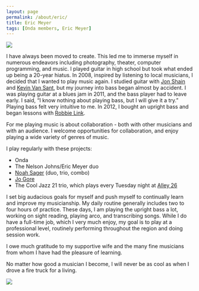 ```yaml
---
layout: page
permalink: /about/eric/
title: Eric Meyer
tags: [Onda members, Eric Meyer]
---
```


<div class='band-photo'>
  <img src='{{ site.url }}/images/eric_looking_at_nelson.jpg'/>
</div>

I have always been moved to create. This led me to immerse myself in numerous endeavors including photography, theater, computer programming, and music. I played guitar in high school but took what ended up being a 20-year hiatus. In 2008, inspired by listening to local musicians, I decided that I wanted to play music again. I studied guitar with [Jon Shain](http://www.jonshain.com/) and [Kevin Van Sant](http://www.kevinvansant.com/), but my journey into bass began almost by accident. I was playing guitar at a blues jam in 2011, and the bass player had to leave early. I said, “I know nothing about playing bass, but I will give it a try.” Playing bass felt very intuitive to me. In 2012, I bought an upright bass and began lessons with [Robbie Link](http://robbielink.com/).

For me playing music is about collaboration - both with other musicians and with an audience. I welcome opportunities for collaboration, and enjoy playing a wide variety of genres of music.

I play regularly with these projects:

* Onda
* The Nelson Johns/Eric Meyer duo
* [Noah Sager](http://noahsagermusic.com) (duo, trio, combo)
* [Jo Gore](http://jogore.com)
* The Cool Jazz 21 trio, which plays every Tuesday night at [Alley 26](http://www.alleytwentysix.com/)

I set big audacious goals for myself and push myself to continually learn and improve my musicianship. My daily routine generally includes two to four hours of practice. These days, I am playing the upright bass a lot, working on sight reading, playing arco, and transcribing songs. While I do have a full-time job, which I very much enjoy, my goal is to play at a professional level, routinely performing throughout the region and doing session work.

I owe much gratitude to my supportive wife and the many fine musicians from whom I have had the pleasure of learning.

No matter how good a musician I become, I will never be as cool as when I drove a fire truck for a living.

<div class='band-photo'>
  <img src='{{ site.url }}/images/eric_thumbpos.jpg'/>
</div>
